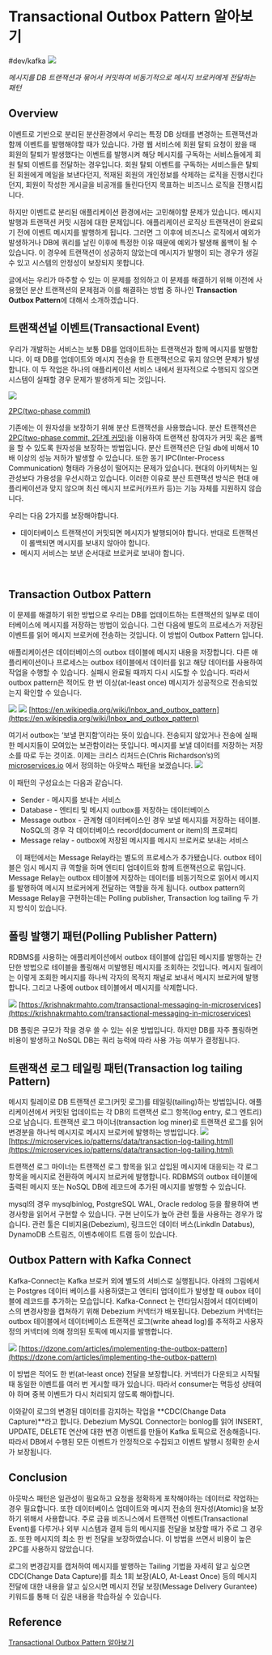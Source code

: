 # Transactional Outbox Pattern 알아보기
#dev/kafka
![](Transactional%20Outbox%20Pattern%20%EC%95%8C%EC%95%84%EB%B3%B4%EA%B8%B0/image.png)

*메시지를 DB 트랜잭션과 묶어서 커밋하여 비동기적으로 메시지 브로커에게 전달하는 패턴*

## Overview

이벤트로 기반으로 분리된 분산환경에서 우리는 특정 DB 상태를 변경하는 트랜잭션과 함께 이벤트를 발행해야할 때가 있습니다. 가령 웹 서비스에 회원 탈퇴 요청이 왔을 때 회원의 탈퇴가 발생했다는 이벤트를 발행시켜 해당 메시지를 구독하는 서비스들에게 회원 탈퇴 이벤트를 전달하는 경우입니다. 회원 탈퇴 이벤트를 구독하는 서비스들은 탈퇴된 회원에게 메일을 보낸다던지, 적재된 회원의 개인정보를 삭제하는 로직을 진행시킨다던지, 회원이 작성한 게시글을 비공개를 돌린다던지 목표하는 비즈니스 로직을 진행시킵니다.

하지만 이벤트로 분리된 애플리케이션 환경에서는 고민해야할 문제가 있습니다. 메시지 발행과 트랜잭션 커밋 시점에 대한 문제입니다. 애플리케이션 로직상 트랜잭션이 완료되기 전에 이벤트 메시지를 발행하게 됩니다. 그러면 그 이후에 비즈니스 로직에서 예외가 발생하거나 DB에 쿼리를 날린 이후에 특정한 이유 때문에 예외가 발생해 롤백이 될 수 있습니다. 이 경우에 트랜잭션이 성공하지 않았는데 메시지가 발행이 되는 경우가 생길 수 있고 시스템의 안정성이 보장되지 못합니다.

글에서는 우리가 마주할 수 있는 이 문제를 정의하고 이 문제를 해결하기 위해 이전에 사용했던 분산 트랜잭션의 문제점과 이를 해결하는 방법 중 하나인 **Transaction Outbox Pattern**에 대해서 소개하겠습니다.

## 트랜잭션널 이벤트(Transactional Event)

우리가 개발하는 서비스는 보통 DB를 업데이트하는 트랜잭션과 함께 메시지를 발행합니다. 이 때 DB를 업데이트와 메시지 전송을 한 트랜잭션으로 묶지 않으면 문제가 발생합니다. 이 두 작업은 하나의 애플리케이션 서비스 내에서 원자적으로 수행되지 않으면 시스템이 실패할 경우 문제가 발생하게 되는 것입니다.

![](Transactional%20Outbox%20Pattern%20%EC%95%8C%EC%95%84%EB%B3%B4%EA%B8%B0/image_2.png)

[2PC(two-phase commit)](https://ebrary.net/64872/computer_science/introduction_phase_commit) 

기존에는 이 원자성을 보장하기 위해 분산 트랜잭션을 사용했습니다. 분산 트랜잭션은 [2PC(two-phase commit, 2단계 커밋)](https://github.com/eastperson/TIL/blob/main/Database/2PC(two-phase%20commit).md)을 이용하여 트랜잭션 참여자가 커밋 혹은 롤백을 할 수 있도록 원자성을 보장하는 방법입니다. 분산 트랜잭션은 단일 db에 비해서 10배 이상의 성능 저하가 발생할 수 있습니다. 또한 동기 IPC(Inter-Process Communication) 형태라 가용성이 떨어지는 문제가 있습니다. 현대의 아키텍처는 일관성보다 가용성을 우선시하고 있습니다. 이러한 이유로 분산 트랜잭션 방식은 현대 애플리케이션과 맞지 않으며 최신 메시지 브로커(카프카 등)는 기능 자체를 지원하지 않습니다.

우리는 다음 2가지를 보장해야합니다.

* 데이터베이스 트랜잭션이 커밋되면 메시지가 발행되어야 합니다. 반대로 트랜잭션이 롤백되면 메시지를 보내지 않아야 합니다.
* 메시지 서비스는 보낸 순서대로 브로커로 보내야 합니다.

⠀
## Transaction Outbox Pattern

이 문제를 해결하기 위한 방법으로 우리는 DB를 업데이트하는 트랜잭션의 일부로 데이터베이스에 메시지를 저장하는 방법이 있습니다. 그런 다음에 별도의 프로세스가 저장된 이벤트를 읽어 메시지 브로커에 전송하는 것입니다. 이 방법이 Outbox Pattern 입니다.

애플리케이션은 데이터베이스의 outbox 테이블에 메시지 내용을 저장합니다. 다른 애플리케이션이나 프로세스는 outbox 테이블에서 데이터를 읽고 해당 데이터를 사용하여 작업을 수행할 수 있습니다. 실패시 완료될 때까지 다시 시도할 수 있습니다. 따라서 outbox pattern은 적어도 한 번 이상(at-least once) 메시지가 성공적으로 전송되었는지 확인할 수 있습니다.

![](Transactional%20Outbox%20Pattern%20%EC%95%8C%EC%95%84%EB%B3%B4%EA%B8%B0/image_3.png) ![](Transactional%20Outbox%20Pattern%20%EC%95%8C%EC%95%84%EB%B3%B4%EA%B8%B0/image_4.png) [https://en.wikipedia.org/wiki/Inbox_and_outbox_pattern](https://en.wikipedia.org/wiki/Inbox_and_outbox_pattern) 

여기서 outbox는 ‘보낼 편지함’이라는 뜻이 있습니다. 전송되지 않았거나 전송에 실패한 메시지들이 모여있는 보관함이라는 뜻입니다. 메시지를 보낼 데이터를 저장하는 저장소를 따로 두는 것이죠. 이제는 크리스 리처드슨(Chris Richardson’s)의 [microservices.io](http://microservices.io) 에서 정의하는 아웃박스 패턴을 보겠습니다.
![](Transactional%20Outbox%20Pattern%20%EC%95%8C%EC%95%84%EB%B3%B4%EA%B8%B0/image_5.png)

이 패턴의 구성요소는 다음과 같습니다.

* Sender - 메시지를 보내는 서비스
* Database - 엔티티 및 메시지 outbox를 저장하는 데이터베이스
* Message outbox - 관계형 데이터베이스인 경우 보낼 메시지를 저장하는 테이블. NoSQL의 경우 각 데이터베이스 record(document or item)의 프로퍼티
* Message relay - outbox에 저장된 메시지를 메시지 브로커로 보내는 서비스

⠀
이 패턴에서는 Message Relay라는 별도의 프로세스가 추가됐습니다. outbox 테이블은 임시 메시지 큐 역할을 하며 엔티티 업데이트와 함께 트랜잭션으로 묶입니다. Message Relay는 outbox 테이블에 저장하는 데이터를 비동기적으로 읽어서 메시지를 발행하여 메시지 브로커에게 전달하는 역할을 하게 됩니다. outbox pattern의 Message Relay을 구현하는데는 Polling publisher, Transaction log tailing 두 가지 방식이 있습니다.

## 폴링 발행기 패턴(Polling Publisher Pattern)

RDBMS를 사용하는 애플리케이션에서 outbox 테이블에 삽입된 메시지를 발행하는 간단한 방법으로 테이블을 폴링해서 미발행된 메시지를 조회하는 것입니다. 메시지 릴레이는 이렇게 조회한 메시지를 하나씩 각자의 목적지 채널로 보내서 메시지 브로커에 발행합니다. 그리고 나중에 outbox 테이블에서 메시지를 삭제합니다.

![](Transactional%20Outbox%20Pattern%20%EC%95%8C%EC%95%84%EB%B3%B4%EA%B8%B0/image_6.png)
[https://krishnakrmahto.com/transactional-messaging-in-microservices](https://krishnakrmahto.com/transactional-messaging-in-microservices)

DB 폴링은 규모가 작을 경우 쓸 수 있는 쉬운 방법입니다. 하지만 DB를 자주 폴링하면 비용이 발생하고 NoSQL DB는 쿼리 능력에 따라 사용 가능 여부가 결정됩니다.

## 트랜잭션 로그 테일링 패턴(Transaction log tailing Pattern)

메시지 릴레이로 DB 트랜잭션 로그(커밋 로그)를 테일링(tailing)하는 방법입니다. 애플리케이션에서 커밋된 업데이트는 각 DB의 트랜잭션 로그 항목(log entry, 로그 엔트리)으로 남습니다. 트랜잭션 로그 마이너(transaction log miner)로 트랜잭션 로그를 읽어 변경분을 하나씩 메시지로 메시지 브로커에 발행하는 방법입니다.
![](Transactional%20Outbox%20Pattern%20%EC%95%8C%EC%95%84%EB%B3%B4%EA%B8%B0/image_7.png)
[https://microservices.io/patterns/data/transaction-log-tailing.html](https://microservices.io/patterns/data/transaction-log-tailing.html)

트랜잭션 로그 마이너는 트랜잭션 로그 항목을 읽고 삽입된 메시지에 대응되는 각 로그 항목을 메시지로 전환하여 메시지 브로커에 발행합니다. RDBMS의 outbox 테이블에 출력된 메시지 또는 NoSQL DB에 레코드에 추가된 메시지를 발행할 수 있습니다.

mysql의 경우 mysqlbinlog, PostgreSQL WAL, Oracle redolog 등을 활용하여 변경사항을 읽어서 구현할 수 있습니다. 구현 난이도가 높아 관련 툴을 사용하는 경우가 많습니다. 관련 툴은 디비지움(Debezium), 링크드인 데이터 버스(LinkdIn Databus), DynamoDB 스트림즈, 이벤추에이트 트램 등이 있습니다.

## Outbox Pattern with Kafka Connect

Kafka-Connect는 Kafka 브로커 외에 별도의 서비스로 실행됩니다. 아래의 그림에서는 Postgres 데이터 베이스를 사용하였는고 엔티티 업데이트가 발생할 때 oubox 테이블에 레코드를 추가하는 모습입니다. Kafka-Connect 는 런타임시점에서 데이터베이스의 변경사항을 캡쳐하기 위해 Debezium 커넥터가 배포됩니다. Debezium 커넥터는 outbox 테이블에서 데이터베이스 트랜잭션 로그(write ahead log)를 추적하고 사용자 정의 커넥터에 의해 정의된 토픽에 메시지를 발행합니다.

![](Transactional%20Outbox%20Pattern%20%EC%95%8C%EC%95%84%EB%B3%B4%EA%B8%B0/image_8.png)
[https://dzone.com/articles/implementing-the-outbox-pattern](https://dzone.com/articles/implementing-the-outbox-pattern)

이 방법은 적어도 한 번(at-least once) 전달을 보장합니다. 커넥터가 다운되고 시작될 때 동일한 이벤트를 여러 번 게시할 때가 있습니다. 따라서 consumer는 멱등성 상태여야 하며 중복 이벤트가 다시 처리되지 않도록 해야합니다.

이와같이 로그의 변경된 데이터를 감지하는 작업을 **CDC(Change Data Capture)**라고 합니다. Debezium MySQL Connector는 bonlog를 읽어 INSERT, UPDATE, DELETE 연산에 대한 변경 이벤트를 만들어 Kafka 토픽으로 전송해줍니다. 따라서 DB에서 수행된 모든 이벤트가 안정적으로 수집되고 이벤트 발행시 정확한 순서가 보장됩니다.

## Conclusion

아웃박스 패턴은 일관성이 필요하고 요청을 정확하게 포착해야하는 데이터로 작업하는 경우 필요합니다. 또한 데이터베이스 업데이트와 메시지 전송의 원자성(Atomic)을 보장하기 위해서 사용합니다. 주로 금융 비즈니스에서 트랜잭션 이벤트(Transactional Event)를 다루거나 외부 시스템과 결제 등의 메시지를 전달을 보장할 때가 주로 그 경우죠. 또한 메시지의 최소 한 번 전달을 보장하였습니다. 이 방법을 쓰면서 비용이 높은 2PC를 사용하지 않았습니다.

로그의 변경감지를 캡처하여 메시지를 발행하는 Tailing 기법을 자세히 알고 싶으면 CDC(Change Data Capture)를 최소 1회 보장(ALO, At-Least Once) 등의 메시지 전달에 대한 내용을 알고 싶으시면 메시지 전달 보장(Message Delivery Gurantee) 키워드를 통해 더 깊은 내용을 학습하실 수 있습니다.

## Reference

[Transactional Outbox Pattern 알아보기](https://velog.io/@eastperson/Transaction-Outbox-Pattern-%EC%95%8C%EC%95%84%EB%B3%B4%EA%B8%B0)

